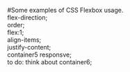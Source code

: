 #Some examples of CSS Flexbox usage.    
flex-direction;  
order;  
flex:1;  
align-items;  
justify-content;    
container5 responsve;  
to do: think about container6;  